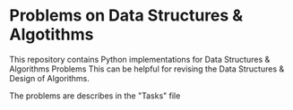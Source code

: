 # Problems on Data Structures & Algotithms
This repository contains Python implementations for Data Structures &amp; Algorithms Problems
This can be helpful for revising the Data Structures & Design of Algorithms.

The problems are describes in the "Tasks" file
